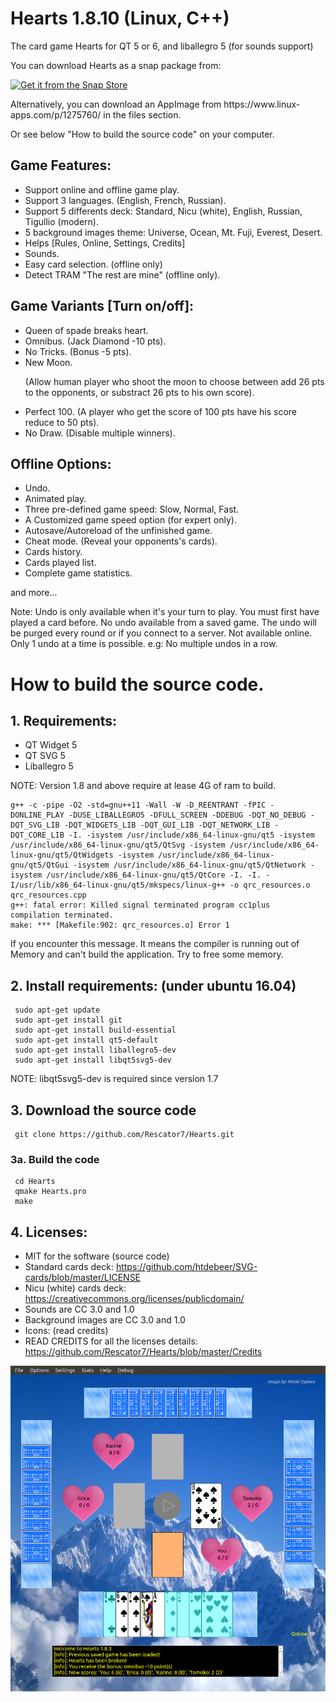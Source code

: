 # Hearts 1.8.10 (Linux, C++)
The card game Hearts for QT 5 or 6, and liballegro 5 (for sounds support)

<p>You can download Hearts as a snap package from:</p>

<a href="https://snapcraft.io/hearts">
  <img alt="Get it from the Snap Store" src="https://snapcraft.io/static/images/badges/en/snap-store-black.svg"/></a>
<br>
<p>Alternatively, you can download an AppImage from https://www.linux-apps.com/p/1275760/ in the files section.</p>
<p>Or see below "How to build the source code" on your computer.</p>

## Game Features:
- Support online and offline game play.
- Support 3 languages. (English, French, Russian). 
- Support 5 differents deck: Standard, Nicu (white), English, Russian, Tigullio (modern).
- 5 background images theme: Universe, Ocean, Mt. Fuji, Everest, Desert.
- Helps [Rules, Online, Settings, Credits]
- Sounds.
- Easy card selection. (offline only)
- Detect TRAM "The rest are mine" (offline only).

## Game Variants [Turn on/off]:
- Queen of spade breaks heart.
- Omnibus.   (Jack Diamond -10 pts).
- No Tricks. (Bonus -5 pts).
- New Moon. <p>(Allow human player who shoot the moon to choose between add 26 pts to the opponents, or 
             substract 26 pts to his own score).</p>
- Perfect 100. (A player who get the score of 100 pts have his score reduce to 50 pts).
- No Draw.   (Disable multiple winners).

## Offline Options:
- Undo. 
- Animated play.
- Three pre-defined game speed: Slow, Normal, Fast. 
- A Customized game speed option (for expert only).
- Autosave/Autoreload of the unfinished game.
- Cheat mode. (Reveal your opponents's cards).
- Cards history.
- Cards played list.
- Complete game statistics.
<p>and more...</p>
<p>Note: Undo is only available when it's your turn to play. You must first have played a card before.
  No undo available from a saved game. The undo will be purged every round or if you connect to a server. 
  Not available online. Only 1 undo at a time is possible. e.g: No multiple undos in a row.</p>

# How to build the source code.

## 1. Requirements:
- QT Widget 5
- QT SVG 5
- Liballegro 5

<p>NOTE: Version 1.8 and above require at lease 4G of ram to build.</p>
<pre><code>g++ -c -pipe -O2 -std=gnu++11 -Wall -W -D_REENTRANT -fPIC -DONLINE_PLAY -DUSE_LIBALLEGRO5 -DFULL_SCREEN -DDEBUG -DQT_NO_DEBUG -DQT_SVG_LIB -DQT_WIDGETS_LIB -DQT_GUI_LIB -DQT_NETWORK_LIB -DQT_CORE_LIB -I. -isystem /usr/include/x86_64-linux-gnu/qt5 -isystem /usr/include/x86_64-linux-gnu/qt5/QtSvg -isystem /usr/include/x86_64-linux-gnu/qt5/QtWidgets -isystem /usr/include/x86_64-linux-gnu/qt5/QtGui -isystem /usr/include/x86_64-linux-gnu/qt5/QtNetwork -isystem /usr/include/x86_64-linux-gnu/qt5/QtCore -I. -I. -I/usr/lib/x86_64-linux-gnu/qt5/mkspecs/linux-g++ -o qrc_resources.o qrc_resources.cpp
g++: fatal error: Killed signal terminated program cc1plus
compilation terminated.
make: *** [Makefile:902: qrc_resources.o] Error 1</code></pre>

<p>If you encounter this message. It means the compiler is running out of Memory and can't build the application. Try to free some memory.</p>

## 2. Install requirements: (under ubuntu 16.04)
<pre><code> sudo apt-get update
 sudo apt-get install git
 sudo apt-get install build-essential
 sudo apt-get install qt5-default
 sudo apt-get install liballegro5-dev
 sudo apt-get install libqt5svg5-dev</code></pre>
   
<p>NOTE: libqt5svg5-dev is required since version 1.7</p>

## 3. Download the source code
<pre><code> git clone https://github.com/Rescator7/Hearts.git</code></pre>
   
### 3a. Build the code
<pre><code> cd Hearts
 qmake Hearts.pro
 make</code></pre>
   
## 4. Licenses: 
 - MIT for the software (source code)
 - Standard cards deck: https://github.com/htdebeer/SVG-cards/blob/master/LICENSE
 - Nicu (white) cards deck: https://creativecommons.org/licenses/publicdomain/
 - Sounds are CC 3.0 and 1.0
 - Background images are CC 3.0 and 1.0
 - Icons: (read credits)
 - READ CREDITS for all the licenses details: https://github.com/Rescator7/Hearts/blob/master/Credits

![screenshoot](https://github.com/Rescator7/Hearts/blob/master/screenshot/SCR1-hearts-1.8.jpg)
